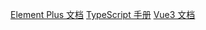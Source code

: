 [Element Plus 文档](https://element-plus.org/zh-CN/)
[TypeScript 手册](https://bosens-china.github.io/Typescript-manual/)
[Vue3 文档](https://cn.vuejs.org/guide/introduction.html)